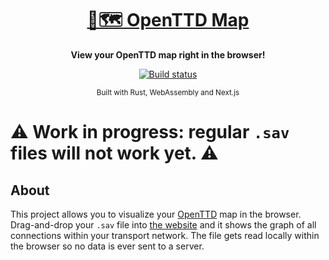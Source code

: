 <div align="center">
  <h1><a href="https://openttd-map.haessler.at/">🚂🗺 OpenTTD Map</a></h1>
  <p>
    <strong>View your OpenTTD map right in the browser!</strong>
  </p>
  <p>
    <a href="https://github.com/AndreasHae/openttd-map/actions/workflows/deploy.yml"><img alt="Build status" src="https://github.com/AndreasHae/openttd-map/actions/workflows/deploy.yml/badge.svg?branch=main"/></a>
  </p>
  <sub>Built with Rust, WebAssembly and Next.js</sub>
</div>

# ⚠ Work in progress: regular `.sav` files will not work yet. ⚠

## About

This project allows you to visualize your <a href="https://github.com/OpenTTD/OpenTTD/">OpenTTD</a> map in the browser. Drag-and-drop your `.sav` file
into [the website](https://openttd-map.haessler.at) and it shows the graph of all connections within your transport
network. The file gets read locally within the browser so no data is ever sent to a server.
